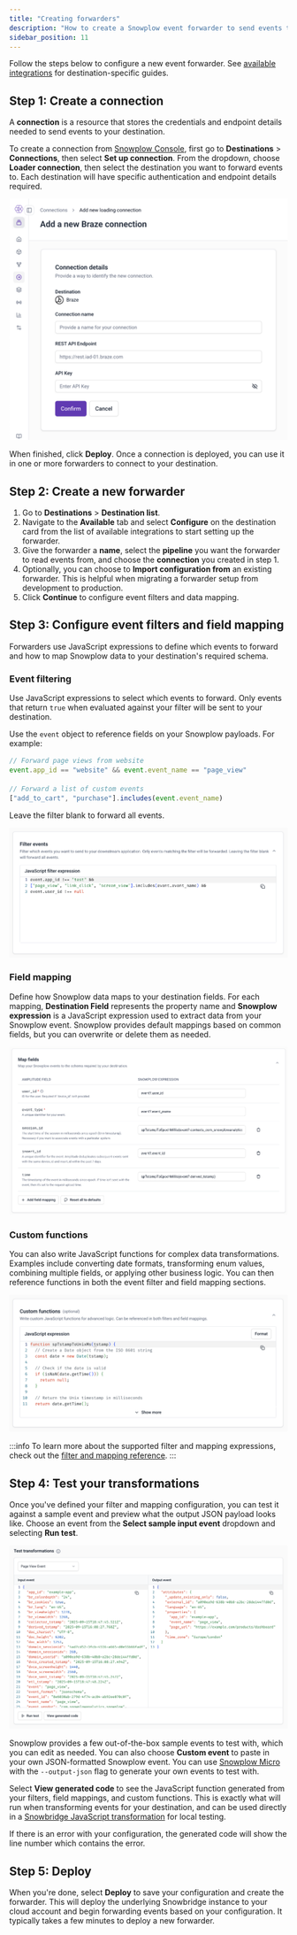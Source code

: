 ```yaml
---
title: "Creating forwarders"
description: "How to create a Snowplow event forwarder to send events to third party destinations in real-time"
sidebar_position: 11
---
```


Follow the steps below to configure a new event forwarder. See [available integrations](/docs/destinations/forwarding-events/integrations/index.md) for destination-specific guides.

## Step 1: Create a connection

A **connection** is a resource that stores the credentials and endpoint details needed to send events to your destination.

To create a connection from [Snowplow Console](https://console.snowplowanalytics.com), first go to **Destinations** > **Connections**, then select **Set up connection**. From the dropdown, choose **Loader connection**, then select the destination you want to forward events to. Each destination will have specific authentication and endpoint details required.

![Console interface for creating a new destination connection with authentication and endpoint configuration fields](images/event-forwarding-connection.png)

When finished, click **Deploy**. Once a connection is deployed, you can use it in one or more forwarders to connect to your destination.


## Step 2: Create a new forwarder

1. Go to **Destinations** > **Destination list**.
2. Navigate to the **Available** tab and select **Configure** on the destination card from the list of available integrations to start setting up the forwarder.
3. Give the forwarder a **name**, select the **pipeline** you want the forwarder to read events from, and choose the **connection** you created in step 1.
4. Optionally, you can choose to **Import configuration from** an existing forwarder. This is helpful when migrating a forwarder setup from development to production.
5. Click **Continue** to configure event filters and data mapping.

## Step 3: Configure event filters and field mapping

Forwarders use JavaScript expressions to define which events to forward and how to map Snowplow data to your destination's required schema.

### Event filtering

Use JavaScript expressions to select which events to forward. Only events that return `true` when evaluated against your filter will be sent to your destination.

Use the `event` object to reference fields on your Snowplow payloads. For example:
```javascript
// Forward page views from website
event.app_id == "website" && event.event_name == "page_view"

// Forward a list of custom events
["add_to_cart", "purchase"].includes(event.event_name)
```

Leave the filter blank to forward all events.

![Event filtering configuration panel showing JavaScript expression field for defining which events to forward](images/event-forwarding-filters.png)

### Field mapping

Define how Snowplow data maps to your destination fields. For each mapping, **Destination Field** represents the property name and **Snowplow expression** is a JavaScript expression used to extract data from your Snowplow event. Snowplow provides default mappings based on common fields, but you can overwrite or delete them as needed.

![Field mapping configuration panel showing key/value pairs with JavaScript property selection expressions](images/event-forwarding-mapping.png)

### Custom functions

You can also write JavaScript functions for complex data transformations. Examples include converting date formats, transforming enum values, combining multiple fields, or applying other business logic. You can then reference functions in both the event filter and field mapping sections.

![Custom functions editor with JavaScript code for complex data transformations in event forwarding](images/event-forwarding-custom-functions.png)

:::info
To learn more about the supported filter and mapping expressions, check out the [filter and mapping reference](/docs/destinations/forwarding-events/reference/index.md).
:::

## Step 4: Test your transformations

Once you've defined your filter and mapping configuration, you can test it against a sample event and preview what the output JSON payload looks like. Choose an event from the **Select sample input event** dropdown and selecting **Run test**.

![Test transformation interface showing sample event input and JSON output preview with run test button](images/event-forwarding-test-transformations.png)

Snowplow provides a few out-of-the-box sample events to test with, which you can edit as needed. You can also choose **Custom event** to paste in your own JSON-formatted Snowplow event. You can use [Snowplow Micro](/docs/data-product-studio/data-quality/snowplow-micro/) with the `--output-json` flag to generate your own events to test with.

Select **View generated code** to see the JavaScript function generated from your filters, field mappings, and custom functions. This is exactly what will run when transforming events for your destination, and can be used directly in a [Snowbridge JavaScript transformation](docs/api-reference/snowbridge/configuration/transformations/custom-scripts/javascript-configuration/index.md) for local testing.

If there is an error with your configuration, the generated code will show the line number which contains the error.

## Step 5: Deploy

When you're done, select **Deploy** to save your configuration and create the forwarder. This will deploy the underlying Snowbridge instance to your cloud account and begin forwarding events based on your configuration. It typically takes a few minutes to deploy a new forwarder.
